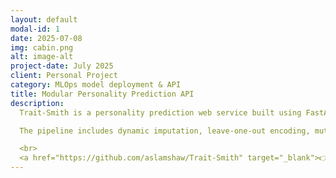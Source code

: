 ```yaml
---
layout: default
modal-id: 1
date: 2025-07-08
img: cabin.png
alt: image-alt
project-date: July 2025
client: Personal Project
category: MLOps model deployment & API
title: Modular Personality Prediction API
description: 
  Trait-Smith is a personality prediction web service built using FastAPI and a custom ML pipeline. It uses behavioral inputs to predict personality types via a stacked ensemble model combining Random Forest, XGBoost, SVM, and Gradient Boosting, with Logistic Regression as the meta-learner. Feature engineering, encoding, selection, and pipeline automation were implemented from scratch.

  The pipeline includes dynamic imputation, leave-one-out encoding, mutual information-based feature selection, and a custom auto-scaler/encoder transformer. The deployment is served via FastAPI with real-time predictions. Hyperparameter tuning is performed with RandomizedSearchCV, and models are stacked using StackingClassifier.

  <br>
  <a href="https://github.com/aslamshaw/Trait-Smith" target="_blank">👉 View on GitHub</a>
---
```

